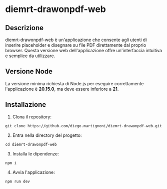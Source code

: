 # diemrt-drawonpdf-web

## Descrizione

diemrt-drawonpdf-web è un'applicazione che consente agli utenti di inserire placeholder e disegnare su file PDF direttamente dal proprio browser. Questa versione web dell'applicazione offre un'interfaccia intuitiva e semplice da utilizzare.

## Versione Node
La versione minima richiesta di Node.js per eseguire correttamente l'applicazione è **20.15.0**, ma deve essere inferiore a **21**.

## Installazione

1. Clona il repository:

```
git clone https://github.com/diego.martignoni/diemrt-drawonpdf-web.git
```

2. Entra nella directory del progetto:

```
cd diemrt-drawonpdf-web
```

3. Installa le dipendenze:

```
npm i
```

4. Avvia l'applicazione:

```
npm run dev
```

